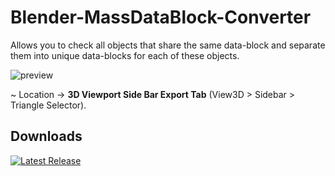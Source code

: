 # Blender-MassDataBlock-Converter
Allows you to check all objects that share the same data-block and separate them into unique data-blocks for each of these objects.

![preview](https://github.com/user-attachments/assets/95906895-b7a9-4c7c-8d3c-88f0d7fbdcff)

~ Location -> **3D Viewport Side Bar Export Tab** (View3D > Sidebar > Triangle Selector).

## Downloads
[![Latest Release](https://badgen.net/badge/Latest%20Release/1.0.0/green?icon=github)](https://github.com/leonardostefanello/Blender-MassDataBlock-Converter/releases/tag/1.0.0)
